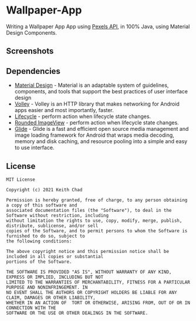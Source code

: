 # Wallpaper-App

Writing a Wallpaper App App using [Pexels API](https://www.pexels.com/search/Apis), in 100% Java, using Material Design Components.

## Screenshots


## Dependencies
  * [Material Design](https://material.io/design) - Material is an adaptable system of guidelines, components, and tools that support the best practices of user interface design
  * [Volley](https://developer.android.com/training/volley) - Volley is an HTTP library that makes networking for Android apps easier and most importantly, faster.
  * [Lifecycle](https://developer.android.com/topic/libraries/architecture/lifecycle) - perform action when lifecycle state changes.
  * [Rounded ImageView](https://github.com/vinc3m1/RoundedImageView) - perform action when lifecycle state changes.
  * [Glide](https://github.com/bumptech/glide) - Glide is a fast and efficient open source media management and image loading framework for Android that wraps media decoding, memory and disk caching, and resource pooling into a simple and easy to use interface.
  
## License
```
MIT License

Copyright (c) 2021 Keith Chad

Permission is hereby granted, free of charge, to any person obtaining a copy of this software and
associated documentation files (the "Software"), to deal in the Software without restriction, including
without limitation the rights to use, copy, modify, merge, publish, distribute, sublicense, and/or sell
copies of the Software, and to permit persons to whom the Software is furnished to do so, subject to
the following conditions:

The above copyright notice and this permission notice shall be included in all copies or substantial
portions of the Software.

THE SOFTWARE IS PROVIDED "AS IS", WITHOUT WARRANTY OF ANY KIND, EXPRESS OR IMPLIED, INCLUDING BUT NOT
LIMITED TO THE WARRANTIES OF MERCHANTABILITY, FITNESS FOR A PARTICULAR PURPOSE AND NONINFRINGEMENT. IN
NO EVENT SHALL THE AUTHORS OR COPYRIGHT HOLDERS BE LIABLE FOR ANY CLAIM, DAMAGES OR OTHER LIABILITY,
WHETHER IN AN ACTION OF  TORT OR OTHERWISE, ARISING FROM, OUT OF OR IN CONNECTION WITH THE
SOFTWARE OR THE USE OR OTHER DEALINGS IN THE SOFTWARE.
```
